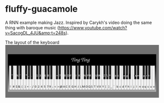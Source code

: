 # fluffy-guacamole
A RNN example making Jazz. Inspired by Carykh's video doing the same thing with baroque music (https://www.youtube.com/watch?v=SacogDL_4JU&amp;t=248s).

The layout of the keyboard
![keyboard layout](https://github.com/astrobenhart/fluffy-guacamole/blob/master/keyboard%20layout.jpg)
